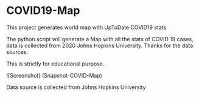 # COVID19-Map
This project generates world map with UpToDate COVID19 stats

The python script will generate a Map with all the stats of COVID 19 cases, data is collected from 2020 Johns Hopkins University. Thanks for the data sources.

This is strictly for educational purpose.

![Screenshot] (Snapshot-COVID-Map)

Data source is collected from Johns Hopkins University
